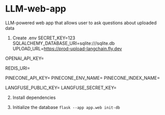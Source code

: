 # LLM-web-app
LLM-powered web app that allows user to ask questions about uploaded data

1. Create .env
SECRET_KEY=123
SQLALCHEMY_DATABASE_URI=sqlite:///sqlite.db
UPLOAD_URL=https://prod-upload-langchain.fly.dev

OPENAI_API_KEY=

REDIS_URI=

PINECONE_API_KEY=
PINECONE_ENV_NAME=
PINECONE_INDEX_NAME=

LANGFUSE_PUBLIC_KEY=
LANGFUSE_SECRET_KEY=

2. Install dependencies

2. Initialize the database
`flask --app app.web init-db`